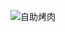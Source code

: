 ![自助烤肉](https://secure-cdn.wol.tv/static%2FexzBcUNt1RTZVjxNa6TmWE%2Fmmexport1616923892445.jpg?auth_key=1622430296-rYKyuAQC8PYD47KPQBpZNc-0-4251dcbdff2468901e9aaea93989fabf&image_process=resize,w_1608)

